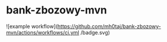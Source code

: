 # bank-zbozowy-mvn
![example workflow](https://github.com/mh0taj/bank-zbozowy-mvn/actions/workflows/ci.yml
/badge.svg)
